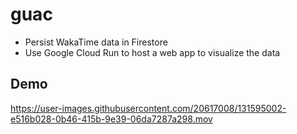 # guac

- Persist WakaTime data in Firestore
- Use Google Cloud Run to host a web app to visualize the data

## Demo



https://user-images.githubusercontent.com/20617008/131595002-e516b028-0b46-415b-9e39-06da7287a298.mov


